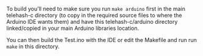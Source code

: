 To build you'll need to make sure you run `make arduino` first in the main telehash-c directory (to copy in the required source files to where the Arduino IDE wants them) and have this telehash-c/arduino directory linked/copied in your main Arduino libraries location.

You can then build the Test.ino with the IDE or edit the Makefile and run run `make` in this directory.
